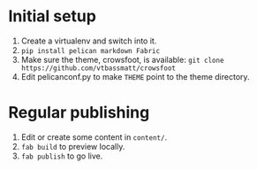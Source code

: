 Initial setup
=============

1. Create a virtualenv and switch into it.
2. `pip install pelican markdown Fabric`
3. Make sure the theme, crowsfoot, is available: `git clone https://github.com/vtbassmatt/crowsfoot`
4. Edit pelicanconf.py to make `THEME` point to the theme directory.

Regular publishing
==================

1. Edit or create some content in `content/`.
2. `fab build` to preview locally.
3. `fab publish` to go live.
